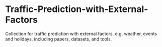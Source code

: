 # Traffic-Prediction-with-External-Factors
Collection for traffic prediction with external factors, e.g. weather, events and holidays, including papers, datasets, and tools.
